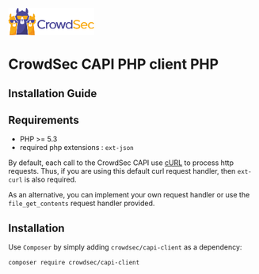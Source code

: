 ![CrowdSec Logo](images/logo_crowdsec.png)

# CrowdSec CAPI PHP client PHP

## Installation Guide


<!-- START doctoc generated TOC please keep comment here to allow auto update -->
<!-- DON'T EDIT THIS SECTION, INSTEAD RE-RUN doctoc TO UPDATE -->
<!-- END doctoc generated TOC please keep comment here to allow auto update -->


## Requirements

- PHP >= 5.3
- required php extensions : `ext-json`

By default, each call to the CrowdSec CAPI use [cURL](https://www.php.net/manual/en/book.curl.php) to process 
http requests. Thus, if you are using this default curl request handler, then `ext-curl` is also required.

As an alternative, you can implement your own request handler or use the `file_get_contents` request handler provided. 

## Installation

Use `Composer` by simply adding `crowdsec/capi-client` as a dependency:

    composer require crowdsec/capi-client
